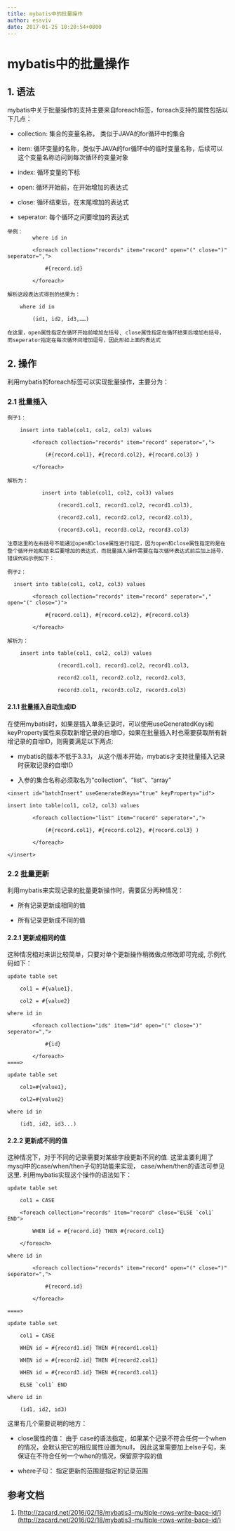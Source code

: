 ```yaml
---
title: mybatis中的批量操作
author: essviv
date: 2017-01-25 10:20:54+0800
---
```


# mybatis中的批量操作

## 1. 语法

mybatis中关于批量操作的支持主要来自foreach标签，foreach支持的属性包括以下几点：

* collection: 集合的变量名称， 类似于JAVA的for循环中的集合

* item: 循环变量的名称，类似于JAVA的for循环中的临时变量名称，后续可以这个变量名称访问到每次循环的变量对象

* index: 循环变量的下标

* open: 循环开始前，在开始增加的表达式

* close: 循环结束后，在末尾增加的表达式

* seperator: 每个循环之间要增加的表达式

````
举例： 
        where id in

        <foreach collection="records" item="record" open="(" close=")" seperator=",">

            #{record.id}

        </foreach>

解析这段表达式得到的结果为：

    where id in

        (id1, id2, id3,……)

在这里，open属性指定在循环开始前增加左括号, close属性指定在循环结束后增加右括号，而seperator指定在每次循环间增加逗号，因此形如上面的表达式

````

## 2. 操作

利用mybatis的foreach标签可以实现批量操作，主要分为：

### 2.1 批量插入

````
例子1： 

    insert into table(col1, col2, col3) values

        <foreach collection="records" item="record" seperator=",">

            (#{record.col1}, #{record.col2}, #{record.col3} )

        </foreach>

解析为：

           insert into table(col1, col2, col3) values

                (record1.col1, record1.col2, record1.col3),

                (record2.col1, record2.col2, record2.col3), 

                (record3.col1, record3.col2, record3.col3)

注意这里的左右括号不能通过open和close属性进行指定，因为open和close属性指定的是在整个循环开始和结束后要增加的表达式，而批量插入操作需要在每次循环表达式前后加上括号，错误代码示例如下：
````

````
例子2： 

  insert into table(col1, col2, col3) values

        <foreach collection="records" item="record" seperator="," open="(" close=")">

            #{record.col1}, #{record.col2}, #{record.col3} 

        </foreach>

解析为：

    insert into table(col1, col2, col3) values

                (record1.col1, record1.col2, record1.col3,

                record2.col1, record2.col2, record2.col3, 

                record3.col1, record3.col2, record3.col3)
````
 
#### 2.1.1 批量插入自动生成ID
在使用mybatis时，如果是插入单条记录时，可以使用useGeneratedKeys和keyProperty属性来获取新增记录的自增ID，如果在批量插入时也需要获取所有新增记录的自增ID，则需要满足以下两点:

* mybatis的版本不低于3.3.1， 从这个版本开始，mybatis才支持批量插入记录时获取记录的自增ID

* 入参的集合名称必须取名为“collection”、“list”、“array”

````
<insert id="batchInsert" useGeneratedKeys="true" keyProperty="id">

insert into table(col1, col2, col3) values

        <foreach collection="list" item="record" seperator=",">

            (#{record.col1}, #{record.col2}, #{record.col3} )

        </foreach>

</insert>
````

### 2.2 批量更新

利用mybatis来实现记录的批量更新操作时，需要区分两种情况：

* 所有记录更新成相同的值

* 所有记录更新成不同的值

#### 2.2.1 更新成相同的值

这种情况相对来讲比较简单，只要对单个更新操作稍微做点修改即可完成, 示例代码如下：

````
update table set

    col1 = #{value1}, 

    col2 = #{value2}

where id in

        <foreach collection="ids" item="id" open="(" close=")" seperator=",">

            #{id}

        </foreach>
====>  

update table set

    col1=#{value1},

    col2=#{value2}

where id in

    (id1, id2, id3...)
````
 
#### 2.2.2 更新成不同的值

这种情况下，对于不同的记录需要对某些字段更新不同的值. 这里主要利用了mysql中的case/when/then子句的功能来实现， case/when/then的语法可参见这里. 利用mybatis实现这个操作的语法如下：

````
update table set 

    col1 = CASE

    <foreach collection="records" item="record" close="ELSE `col1` END">

        WHEN id = #{record.id} THEN #{record.col1}

    </foreach>

where id in

        <foreach collection="records" item="record" open="(" close=")" seperator=",">

            #{record.id}

        </foreach>

====>

update table set 

    col1 = CASE

    WHEN id = #{record1.id} THEN #{record1.col1}

    WHEN id = #{record2.id} THEN #{record2.col1}

    WHEN id = #{record3.id} THEN #{record3.col1}

    ELSE `col1` END

where id in

    (id1, id2, id3)
````
 
这里有几个需要说明的地方：

* close属性的值： 由于 case的语法指定，如果某个记录不符合任何一个when的情况，会默认把它的相应属性设置为null， 因此这里需要加上else子句，来保证在不符合任何一个when的情况，保留原字段的值

* where子句： 指定更新的范围是指定的记录范围

## 参考文档
1. [http://zacard.net/2016/02/18/mybatis3-multiple-rows-write-bace-id/](http://zacard.net/2016/02/18/mybatis3-multiple-rows-write-bace-id/)